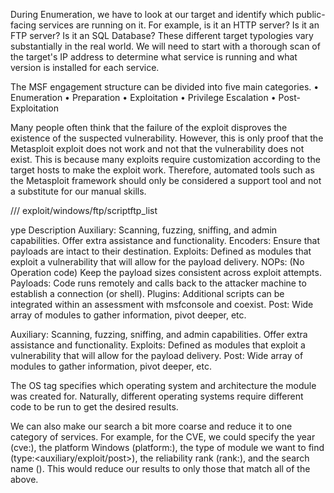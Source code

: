 During Enumeration, we have to look at our target and identify which public-facing services are running on it. For example, is it an HTTP server? Is it an FTP server? Is it an SQL Database? These different target typologies vary substantially in the real world. We will need to start with a thorough scan of the target's IP address to determine what service is running and what version is installed for each service.

The MSF engagement structure can be divided into five main categories.
•	Enumeration
•	Preparation
•	Exploitation
•	Privilege Escalation
•	Post-Exploitation

Many people often think that the failure of the exploit disproves the existence of the suspected vulnerability. However, this is only proof that the Metasploit exploit does not work and not that the vulnerability does not exist. This is because many exploits require customization according to the target hosts to make the exploit work. Therefore, automated tools such as the Metasploit framework should only be considered a support tool and not a substitute for our manual skills.

<type>/<os>/<service>/<name>
exploit/windows/ftp/scriptftp_list

ype	Description
Auxiliary:	Scanning, fuzzing, sniffing, and admin capabilities. Offer extra assistance and functionality.
Encoders:	Ensure that payloads are intact to their destination.
Exploits:	Defined as modules that exploit a vulnerability that will allow for the payload delivery.
NOPs:	(No Operation code) Keep the payload sizes consistent across exploit attempts.
Payloads:	Code runs remotely and calls back to the attacker machine to establish a connection (or shell).
Plugins:	Additional scripts can be integrated within an assessment with msfconsole and coexist.
Post:	Wide array of modules to gather information, pivot deeper, etc.

Auxiliary:	Scanning, fuzzing, sniffing, and admin capabilities. Offer extra assistance and functionality.
Exploits:	Defined as modules that exploit a vulnerability that will allow for the payload delivery.
Post:	Wide array of modules to gather information, pivot deeper, etc.

The OS tag specifies which operating system and architecture the module was created for. Naturally, different operating systems require different code to be run to get the desired results.

We can also make our search a bit more coarse and reduce it to one category of services. For example, for the CVE, we could specify the year (cve:<year>), the platform Windows (platform:<os>), the type of module we want to find (type:<auxiliary/exploit/post>), the reliability rank (rank:<rank>), and the search name (<pattern>). This would reduce our results to only those that match all of the above.


